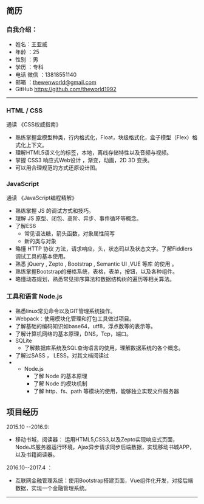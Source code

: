 ## 简历

### 自我介绍：
 
- 姓名：王亚威
- 年龄 ：25
- 性别 ：男
- 学历   ：专科  
- 电话  微信 ：13818551140
- 邮箱 ：thewenworld@gmail.com
- GitHub   https://github.com/theworld1992

-------------------



### HTML / CSS
通读 《CSS权威指南》
- 熟练掌握盒模型种类，行内格式化，Float，块级格式化，盒子模型（Flex）格式化上下文。
- 理解HTML5语义化的标签，本地，离线存储特性以及音频与视频。
- 掌握 CSS3 响应式Web设计 ，渐变，动画，2D  3D 变换。
- 可以用合理规范的方式还原设计图。
### JavaScript
通读 《JavaScript编程精解》
- 熟练掌握 JS 的调试方式和技巧。
- 理解 JS 原型、闭包、高阶、异步、事件循环等概念。
- 了解ES6
	- 常见语法糖，箭头函数，对象属性简写
	- 新的类与对象
- 略懂 HTTP 协议 方法，请求响应，头，状态码以及状态文字。了解Fiddlers调试工具的基本使用。
- 熟悉 jQuery , Zepto , Bootstrap  , Semantic UI   ,VUE 等库 的使用 。 
- 熟练掌握Bootstrap的栅格系统，表格，表单，按钮，以及各种组件。
- 略懂动态规划，熟悉常见排序算法和数据结构树的遍历等相关算法。
	
### 工具和语言  Node.js 
- 熟悉linux常见命令以及GIT管理系统操作。
- Webpack：使用模块化管理和打包工具做过项目。
- 了解基础的编码知识如base64，utf8，浮点数等的表示等。
- 了解计算机网络的基本原理，DNS，Tcp，端口。
- SQLite
	- 了解数据库系统及SQL查询语言的使用，理解数据系统的各个概念。
- 了解过SASS ， LESS，对其文档阅读过
- - Node.js
	- 了解 Node 的基本原理
	- 了解 Node 的模块机制
	- 了解 http、fs、path 等模块的使用，能够独立实现文件服务器
## 项目经历

 2015.10 --2016.9:
 - 移动书城，阅读器：    运用HTML5,CSS3,以及Zepto实现响应式页面，NodeJS服务器运行环境，Ajax异步请求同步后端数据，实现移动书城APP，以及书籍阅读器。

2016.10--2017.4 ：
 - 互联网金融管理系统：使用Bootstrap搭建页面，Vue组件化开发，对接后端数据，实现一个金融管理系统。

-------
